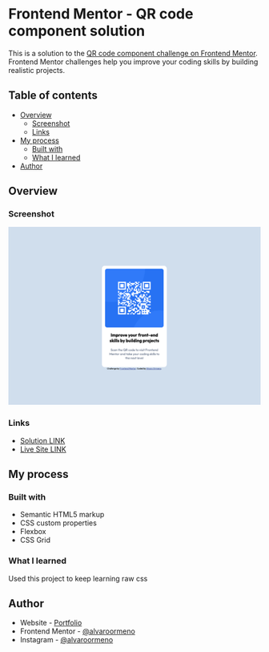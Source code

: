 # Frontend Mentor - QR code component solution

This is a solution to the [QR code component challenge on Frontend Mentor](https://www.frontendmentor.io/challenges/qr-code-component-iux_sIO_H). Frontend Mentor challenges help you improve your coding skills by building realistic projects. 

## Table of contents

- [Overview](#overview)
  - [Screenshot](#screenshot)
  - [Links](#links)
- [My process](#my-process)
  - [Built with](#built-with)
  - [What I learned](#what-i-learned)
- [Author](#author)


## Overview

### Screenshot

![](images/screenshot.png)

### Links

- [Solution LINK](https://github.com/alvaro-frontend-mentor-projects/qr-code-component)
- [Live Site LINK](https://alvaroormeno.github.io/qr-code-component/)

## My process

### Built with

- Semantic HTML5 markup
- CSS custom properties
- Flexbox
- CSS Grid

### What I learned

Used this project to keep learning raw css

## Author

- Website - [Portfolio](https://alvaroormeno.github.io/alvaro-portfolio-v1/)
- Frontend Mentor - [@alvaroormeno](https://www.frontendmentor.io/profile/alvaroormeno)
- Instagram - [@alvaroormeno](https://www.instagram.com/alvaroormeno/)
